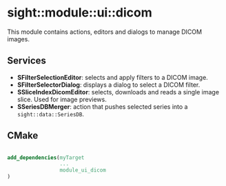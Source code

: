 # sight::module::ui::dicom

This module contains actions, editors and dialogs to manage DICOM images.
## Services

- **SFilterSelectionEditor**: selects and apply filters to a DICOM image.
- **SFilterSelectorDialog**: displays a dialog to select a DICOM filter.
- **SSliceIndexDicomEditor**: selects, downloads and reads a single image slice. Used for image previews.
- **SSeriesDBMerger**: action that pushes selected series into a `sight::data::SeriesDB`.
  
## CMake

```cmake

add_dependencies(myTarget
                 ...
                 module_ui_dicom
)
```
